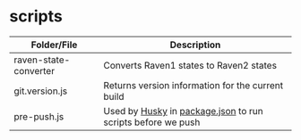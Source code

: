 # scripts

| Folder/File | Description |
| - | - |
| raven-state-converter | Converts Raven1 states to Raven2 states |
| git.version.js | Returns version information for the current build |
| pre-push.js | Used by [Husky](https://github.com/typicode/husky) in [package.json](../package.json) to run scripts before we push |
